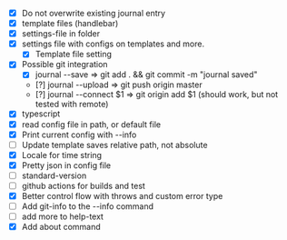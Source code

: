- [X] Do not overwrite existing journal entry
- [X] template files (handlebar)
- [X] settings-file in folder
- [X] settings file with configs on templates and more.
  - [X] Template file setting
- [X] Possible git integration
  - [x] journal --save => git add . && git commit -m "journal saved"
  - [?] journal --upload => git push origin master
  - [?] journal --connect $1 => git origin add $1 (should work, but not tested with remote)
- [X] typescript
- [X] read config file in path, or default file
- [X] Print current config with --info
- [ ] Update template saves relative path, not absolute
- [X] Locale for time string
- [X] Pretty json in config file
- [ ] standard-version
- [ ] github actions for builds and test
- [X] Better control flow with throws and custom error type
- [ ] Add git-info to the --info command
- [ ] add more to help-text
- [X] Add about command
